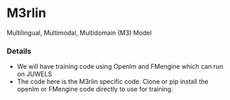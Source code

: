 # M3rlin
Multilingual, Multimodal, Multidomain (M3) Model

### Details
- We will have training code using Openlm and FMengine which can run on JUWELS
- The code here is the M3rlin specific code. Clone or pip install the openlm or FMengine code directly to use for training.

